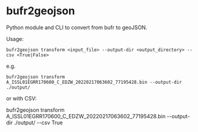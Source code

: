 # bufr2geojson

Python module and CLI to convert from bufr to geoJSON.

Usage:

````
bufr2geojson transform <input_file> --output-dir <output_directory> --csv <True|False>
````

e.g.

````
bufr2geojson transform A_ISSL01EGRR170600_C_EDZW_20220217063602_77195428.bin --output-dir ./output/
````

or with CSV:

bufr2geojson transform A_ISSL01EGRR170600_C_EDZW_20220217063602_77195428.bin --output-dir ./output/ --csv True